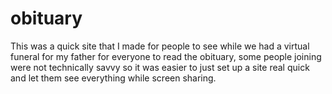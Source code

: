 # obituary
This was a quick site that I made for people to see while we had a virtual funeral for my father for everyone to read the obituary, some people joining were not technically savvy so it was easier to just set up a site real quick and let them see everything while screen sharing.
